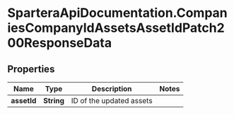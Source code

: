 # SparteraApiDocumentation.CompaniesCompanyIdAssetsAssetIdPatch200ResponseData

## Properties

Name | Type | Description | Notes
------------ | ------------- | ------------- | -------------
**assetId** | **String** | ID of the updated assets | 


